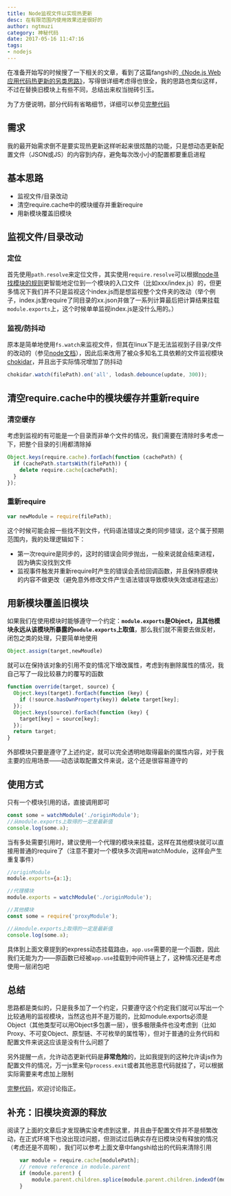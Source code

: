 ```yaml
---
title: Node监视文件以实现热更新
desc: 在有限范围内使用效果还是很好的
author: ngtmuzi
category: 神秘代码
date: 2017-05-16 11:47:16
tags:
- nodejs
---
```


在准备开始写的时候搜了一下相关的文章，看到了这篇fangshi的[《Node.js Web应用代码热更新的另类思路》](http://fex.baidu.com/blog/2015/05/nodejs-hot-swapping/)，写得很详细考虑得也很全，我的思路也类似这样，不过在替换旧模块上有些不同，总结出来权当抛砖引玉。

为了方便说明，部分代码有省略细节，详细可以参见[完整代码](https://github.com/ngtmuzi/wheel/blob/master/tools/watchModule/index.js)

## 需求

我的最开始需求倒不是要实现热更新这样听起来很炫酷的功能，只是想动态更新配置文件（JSON或JS）的内容到内存，避免每次改小小的配置都要重启进程

## 基本思路
* 监视文件/目录改动
* 清空require.cache中的模块缓存并重新require
* 用新模块覆盖旧模块

## 监视文件/目录改动

### 定位
首先使用`path.resolve`来定位文件，其实使用`require.resolve`可以根据[node寻找模块的规则](https://nodejs.org/api/modules.html#modules_file_modules)更智能地定位到一个模块的入口文件（比如xxx/index.js）的，但更多情况下我们并不只是监视这个index.js而是想监视整个文件夹的改动（举个例子，index.js里require了同目录的xx.json并做了一系列计算最后把计算结果挂载`module.exports`上，这个时候单单监视index.js是没什么用的。）

### 监视/防抖动
原本是简单地使用`fs.watch`来监视文件，但其在linux下是无法监视到子目录/文件的改动的（参见[node文档](https://nodejs.org/api/fs.html#fs_caveats)），因此后来改用了被众多知名工具依赖的文件监视模块[chokidar](https://github.com/paulmillr/chokidar)，并且出于实际情况增加了防抖动
```javascript
chokidar.watch(filePath).on('all', lodash.debounce(update, 300));
```

## 清空require.cache中的模块缓存并重新require

### 清空缓存
考虑到监视的有可能是一个目录而非单个文件的情况，我们需要在清除时多考虑一下，把整个目录的引用都清除掉
```javascript
Object.keys(require.cache).forEach(function (cachePath) {
  if (cachePath.startsWith(filePath)) {
    delete require.cache[cachePath];
  }
});
```

### 重新require
```javascript
var newModule = require(filePath);
```
这个时候可能会报一些找不到文件，代码语法错误之类的同步错误，这个属于预期范围内，我的处理逻辑如下：
* 第一次require是同步的，这时的错误会同步抛出，一般来说就会结束进程，因为确实没找到文件
* 监视事件触发并重新require时产生的错误会丢给回调函数，并且保持原模块的内容不做更改（避免意外修改文件产生语法错误导致模块失效或进程退出）

## 用新模块覆盖旧模块
如果我们在使用模块时能够遵守一个约定：**`module.exports`是Object，且其他模块永远从该模块所暴露的`module.exports`上取值**，那么我们就不需要去做反射，闭包之类的处理，只要简单地使用
```javascript
Object.assign(target,newMoudle)
```
就可以在保持该对象的引用不变的情况下增改属性，考虑到有删除属性的情况，我自己写了一段比较暴力的覆写的函数
```javascript
function override(target, source) {
  Object.keys(target).forEach(function (key) {
    if (!source.hasOwnProperty(key)) delete target[key];
  });
  Object.keys(source).forEach(function (key) {
    target[key] = source[key];
  });
  return target;
}
```
外部模块只要是遵守了上述约定，就可以完全透明地取得最新的属性内容，对于我主要的应用场景——动态读取配置文件来说，这个还是很容易遵守的

## 使用方式
只有一个模块引用的话，直接调用即可
```javascript
const some = watchModule('./originModule');
//从module.exports上取得的一定是最新值
console.log(some.a);
```
当有多处需要引用时，建议使用一个代理的模块来挂载，这样在其他模块就可以直接用普通的require了（注意不要对一个模块多次调用watchModule，这样会产生重复事件）
```javascript
//originModule
module.exports={a:1}; 

//代理模块
module.exports = watchModule('./originModule');

//其他模块
const some = require('proxyModule');

//从module.exports上取得的一定是最新值
console.log(some.a);
```
具体到上面文章提到的express动态挂载路由，`app.use`需要的是一个函数，因此我们无能为力——原函数已经被`app.use`挂载到中间件链上了，这种情况还是考虑使用一层闭包吧

## 总结
思路都是类似的，只是我多加了一个约定，只要遵守这个约定我们就可以写出一个比较通用的监视模块，当然这也并不是万能的，比如module.exports必须是Object（其他类型可以用Object多包裹一层），很多极限条件也没考虑到（比如Proxy、不可变Object、原型链、不可枚举的属性等），但对于普通的业务代码和配置文件来说这应该是没有什么问题了  

另外提醒一点，允许动态更新代码是**非常危险**的，比如我提到的这种允许读js作为配置文件的情况，万一js里来句`process.exit`或者其他恶意代码就挂了，可以根据实际需要来考虑加上限制

[完整代码](https://github.com/ngtmuzi/wheel/blob/master/tools/watchModule/index.js)，欢迎讨论指正。

## 补充：旧模块资源的释放
阅读了上面的文章后才发现确实没考虑到这里，并且由于配置文件并不是频繁改动，在正式环境下也没出现过问题，但测试过后确实存在旧模块没有释放的情况（考虑还是不周啊），我们可以参考上面文章中fangshi给出的代码来清除引用
```javascript
    var module = require.cache[modulePath];
    // remove reference in module.parent
    if (module.parent) {
        module.parent.children.splice(module.parent.children.indexOf(module), 1);
    }
```
